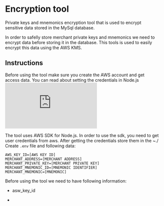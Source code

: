 # Encryption tool
Private keys and mnemonics encryption tool that is used to encrypt sensitive data  stored in the MySql database. 

In order to safelly store merchant private keys and mnemonics we need to encrypt data before storing it in the database. This tools is used to easily encrypt this data using the AWS KMS. 

## Instructions

Before using the tool make sure you create the AWS account and get access data. You can read about setting the credentials in Node.js ![here](https://docs.aws.amazon.com/sdk-for-javascript/v2/developer-guide/setting-credentials-node.html)

The tool uses AWS SDK for Node.js. In order to use the sdk, you need to get user credentials from aws. After getting the credentials store them in the ~./
Create `.env` file and following data: 

```
AWS_KEY_ID=[AWS KEY ID]
MERCHANT_ADDRESS=[MERCHANT ADDRESS]
MERCHANT_PRIVATE_KEY=[MERCHANT PRIVATE KEY]
MERCHANT_MNEMONIC_ID=[MNEMONIC IDENTIFIER]
MERCHANT_MNEMONIC=[MNEMONIC]
```


Before using the tool we need to have following information: 

* asw_key_id
- 